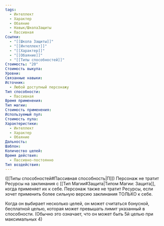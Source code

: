 ```yaml
---
tags:
  - Интеллект
  - Характер
  - Обаяние
  - Навык/ШколаЗащиты
  - Пассивная
Ссылки:
  - "[[Школа Защиты]]"
  - "[[Интеллект]]"
  - "[[Характер]]"
  - "[[Обаяние]]"
  - "[[Типы способностей]]"
Стоимость: "20"
Стоимость выкупа: 
Уровни: 
Связанные навыки: 
Источник:
  - Любой доступный персонажу
Тип способности:
  - Пассивная
Время применения: 
Тип магии: 
Стоимость применения: 
Используемый пул: 
Стоимость пула: 
Характеристики:
  - Интеллект
  - Характер
  - Обаяние
Дальность: 
Шаблон: 
Количество целей: 
Время действия:
  - Пассивно-постоянно
Тип воздействия:
---
```

([[Типы способностей#Пассивная способность|П]]) Персонаж не тратит Ресурсы на заклинания с [[Тип Магии#Защита|Типом Магии: Защита]], когда применяет их к себе. Персонаж также не тратит Ресурсы, если хочет применить более сильную версию заклинания ТОЛЬКО к себе. 

Когда он выбирает несколько целей, он может считаться бонусной, бесплатной целью, которая может превышать лимит указанный в способности. (Обычно это означает, что он может быть 5й целью при максимальных 4)